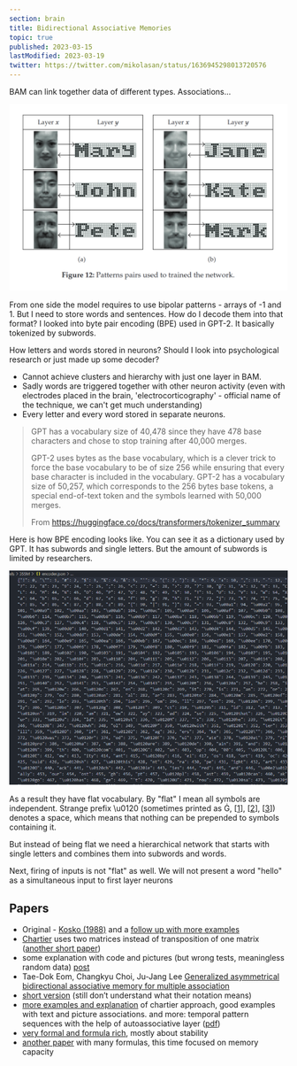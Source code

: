 ```yaml
---
section: brain
title: Bidirectional Associative Memories
topic: true
published: 2023-03-15
lastModified: 2023-03-19
twitter: https://twitter.com/mikolasan/status/1636945298013720576
---
```



BAM can link together data of different types. Associations...

![Patterns pairs](./bam-picture-text-pairs.png)

From one side the model requires to use bipolar patterns - arrays of -1 and 1. But I need to store words and sentences. How do I decode them into that format? I looked into byte pair encoding (BPE) used in GPT-2. It basically tokenized by subwords.

How letters and words stored in neurons? Should I look into psychological research or just made up some decoder?

- Cannot achieve clusters and hierarchy with just one layer in BAM. 
- Sadly words are triggered together with other neuron activity (even with electrodes placed in the brain, 'electrocorticography' - official name of the technique, we can't get much understanding)
- Every letter and every word stored in separate neurons.

> GPT has a vocabulary size of 40,478 since they have 478 base characters and chose to stop training after 40,000 merges.
>
> GPT-2 uses bytes as the base vocabulary, which is a clever trick to force the base vocabulary to be of size 256 while ensuring that every base character is included in the vocabulary. GPT-2 has a vocabulary size of 50,257, which corresponds to the 256 bytes base tokens, a special end-of-text token and the symbols learned with 50,000 merges.
>
> From https://huggingface.co/docs/transformers/tokenizer_summary

Here is how BPE encoding looks like. You can see it as a dictionary used by GPT. It has subwords and single letters. But the amount of subwords is limited by researchers.

![BPE encoding](./bpe-encoding-gpt-2.png)

As a result they have flat vocabulary. By "flat" I mean all symbols are independent. Strange prefix \u0120 (sometimes printed as Ġ, \[[1](https://github.com/huggingface/transformers/issues/3867)], \[[2](https://github.com/pytorch/fairseq/issues/1716)], \[[3](https://github.com/openai/gpt-2/issues/80)]) denotes a space, which means that nothing can be prepended to symbols containing it.

But instead of being flat we need a hierarchical network that starts with single letters and combines them into subwords and words.

Next, firing of inputs is not "flat" as well. We will not present a word "hello" as a simultaneous input to first layer neurons

## Papers

- Original - [Kosko (1988)](https://sipi.usc.edu/~kosko/BAM.pdf) and a [follow up with more examples](https://sipi.usc.edu/~kosko/ABAM.pdf)
- [Chartier](http://jpbachy.free.fr/chartier-TNNc.pdf) uses two matrices instead of transposition of one matrix ([another short paper](https://www.sciencedirect.com/science/article/pii/S1877050918323901?ref=pdf_download&fr=RR-2&rr=7a894a268de97c7d))
- some explanation with code and pictures (but wrong tests, meaningless random data) [post](https://towardsdatascience.com/a-succinct-guide-to-bidirectional-associative-memory-bam-d2f1ac9b868)
- Tae-Dok Eom, Changkyu Choi, Ju-Jang Lee [Generalized asymmetrical bidirectional associative memory for multiple association](https://citeseerx.ist.psu.edu/document?repid=rep1&type=pdf&doi=7eb4f5ed9fb4cf20d63dff3e6c24f8f2aac35670)
- [short version](http://www.cyber-s.ne.jp/Top/Volume/1-1/0001tf.pdf) (still don’t understand what their notation means) 
- [more examples and explanation](https://www.hindawi.com/journals/jam/2011/301204/) of chartier approach, good examples with text and picture associations. and more: temporal pattern sequences with the help of autoassociative layer ([pdf](https://downloads.hindawi.com/journals/jam/2011/301204.pdf))
- [very formal and formula rich](https://www.mdpi.com/2073-8994/14/2/216), mostly about stability 
- [another paper](https://arxiv.org/abs/2211.09694) with many formulas, this time focused on memory capacity 
